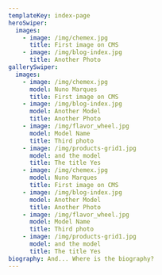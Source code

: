 ```yaml
---
templateKey: index-page
heroSwiper:
  images:
    - image: /img/chemex.jpg
      title: First image on CMS
    - image: /img/blog-index.jpg
      title: Another Photo
gallerySwiper:
  images:
    - image: /img/chemex.jpg
      model: Nuno Marques
      title: First image on CMS
    - image: /img/blog-index.jpg
      model: Another Model
      title: Another Photo
    - image: /img/flavor_wheel.jpg
      model: Model Name
      title: Third photo
    - image: /img/products-grid1.jpg
      model: and the model
      title: The title Yes
    - image: /img/chemex.jpg
      model: Nuno Marques
      title: First image on CMS
    - image: /img/blog-index.jpg
      model: Another Model
      title: Another Photo
    - image: /img/flavor_wheel.jpg
      model: Model Name
      title: Third photo
    - image: /img/products-grid1.jpg
      model: and the model
      title: The title Yes
biography: And... Where is the biography?
---
```

